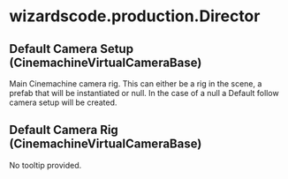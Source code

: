 # wizardscode.production.Director

## Default Camera Setup (CinemachineVirtualCameraBase)

Main Cinemachine camera rig. This can either be a rig in the scene, a prefab that will be instantiated or null. In the case of a null a Default follow camera setup will be created.


## Default Camera Rig (CinemachineVirtualCameraBase)

No tooltip provided.

